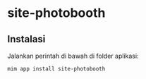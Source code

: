 # site-photobooth

## Instalasi

Jalankan perintah di bawah di folder aplikasi:

```
mim app install site-photobooth
```
